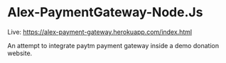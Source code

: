 # Alex-PaymentGateway-Node.Js
Live: https://alex-payment-gateway.herokuapp.com/index.html

An attempt to integrate paytm payment gateway inside a demo donation website.
